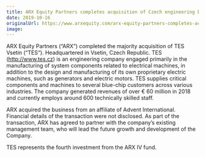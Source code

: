 ```yaml
---
title: ARX Equity Partners completes acquisition of Czech engineering business TES Vsetin
date: 2019-10-16
originalUrl: https://www.arxequity.com/arx-equity-partners-completes-acquisition-of-czech-engineering-business-tes-vsetin-2019-10-15/
image:
---
```


ARX Equity Partners (“ARX”) completed the majority acquisition of TES Vsetin (“TES“). Headquartered in Vsetin, Czech Republic. TES (http://www.tes.cz) is an engineering company engaged primarily in the manufacturing of system components related to electrical machines, in addition to the design and manufacturing of its own proprietary electric machines, such as generators and electric motors. TES supplies critical components and machines to several blue-chip customers across various industries. The company generated revenues of over € 60 million in 2018 and currently employs around 600 technically skilled staff.

ARX acquired the business from an affiliate of Advent International. Financial details of the transaction were not disclosed. As part of the transaction, ARX has agreed to partner with the company’s existing management team, who will lead the future growth and development of the Company.

TES represents the fourth investment from the ARX IV fund.
